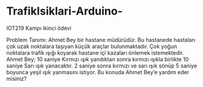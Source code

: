 # TrafikIsiklari-Arduino-
 IOT219 Kampı ikinci ödevi

Problem Tanımı:
Ahmet Bey bir hastane müdürüdür. Bu hastanede hastaları çok uzak noktalara taşıyan küçük araçlar bulunmaktadır. Çok yoğun noktalara trafik ışığı koyarak hastane içi kazaları önlemek istemektedir. Ahmet Bey; 10 saniye Kırmızı ışık yandıktan sonra kırmızı ışıkla birlikte 10 saniye Sarı ışık yanacaktır. 2 saniye sonra kırmızı ve sarı ışık sönüp 5 saniye boyunca yeşil ışık yanmasını istiyor. Bu konuda Ahmet Bey’e yardım eder misiniz?
